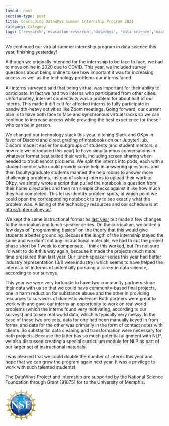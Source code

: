 ```yaml
---
layout: post
section-type: post
title: Concluding DataWhys Summer Internship Program 2021
category: Category
tags: ['research','education-research','datawhys', 'data-science','machine-learning','programming','statistics','service','outreach']
---
```

We continued our virtual summer internship program in data science this year, finishing yesterday!

Although we originally intended for the internship to be face to face, we had to move online in 2020 due to COVID. This year, we included survey questions about being online to see how important it was for increasing access as well as the technology problems our interns faced.

All interns surveyed said that being virtual was important for their ability to participate. In fact we had two interns who participated from other cities. Unfortunately, internet connectivity was a problem for about half of our interns. This made it difficult for affected interns to fully participate in bandwidth-heavy activities like Zoom meetings. Going forward, our current plan is to have both face to face and synchronous virtual tracks so we can continue to increase access while providing the best experience for those who can be in person.

We changed our technology stack this year, ditching Slack and OKpy in favor of Discord and direct grading of notebooks on our JupyterHub. Discord made it easier for subgroups of students (and student mentors, a new role we introduced this year) to have simultaneous conversations in whatever format best suited their work, including screen sharing when needed to troubleshoot problems. We split the interns into pods, each with a student mentor who could provide some help in answering questions, and then faculty/graduate students manned the help rooms to answer more challenging problems. Instead of asking interns to upload their work to OKpy, we simply wrote a script that pulled the notebook in question from their home directories and then ran simple checks against it like how much they had completed. This let us identify problem spots, at which point we could open the corresponding notebook to try to see exactly what the problem was. A listing of the technology resources and our schedule is at <https://intern.olney.ai/>.

We kept the same instructional format as [last year](https://olney.ai/category/2020/07/24/internship.html) but made a few changes to the curriculum and lunch speaker series. On the curriculum, we added a few days of "programming basics" on the theory that this would give students a better grounding. Because the length of the internship stayed the same and we didn't cut any instructional materials, we had to cut the project phase short by 1 week to compensate. I think this worked, but I'm not sure I'd want to do it this way again, because it made the projects much more time pressured than last year. Our lunch speaker series this year had better industry representation (3/8 were industry) which seems to have helped the interns a lot in terms of potentially pursuing a career in data science, according to our surveys.

This year we were very fortunate to have two community partners share their data with us so that we could have community-based final projects, one in harm reduction for substance abuse and the other in providing resources to survivors of domestic violence. Both partners were great to work with and gave our interns an opportunity to work on real world problems (which the interns found very motivating, according to our surveys) and to see real world data, which is typically very messy. In the case of these two projects, data for one had been manually keyed in from forms, and data for the other was primarily in the form of contact notes with clients. So substantial data cleaning and transformation were necessary for both projects. Because the latter has so much potential alignment with NLP, we also discussed creating a special curriculum module for NLP as part of our larger set of instructional materials.

I was pleased that we could double the number of interns this year and hope that we can grow the program again next year. It was a privilege to work with such talented students!

The DataWhys Project and internship are supported by the National
Science Foundation through Grant 1918751 for to the University of
Memphis.

[![NSF award information](/img/nsf-logo.png "NSF award information")](https://nsf.gov/awardsearch/showAward?AWD_ID=1918751&HistoricalAwards=false)